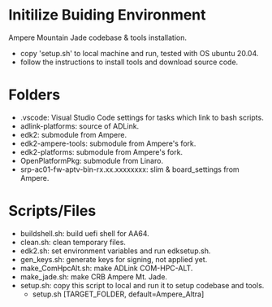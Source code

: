 # Initilize Buiding Environment

Ampere Mountain Jade codebase & tools installation.
* copy 'setup.sh' to local machine and run, tested with OS ubuntu 20.04. 
* follow the instructions to install tools and download source code.

# Folders
* .vscode: Visual Studio Code settings for tasks which link to bash scripts.
* adlink-platforms: source of ADLink.
* edk2: submodule from Ampere.
* edk2-ampere-tools: submodule from Ampere's fork.
* edk2-platforms: submodule from Ampere's fork.
* OpenPlatformPkg: submodule from Linaro.
* srp-ac01-fw-aptv-bin-rx.xx.xxxxxxxx: slim & board_settings from Ampere.
  
# Scripts/Files
* buildshell.sh: build uefi shell for AA64.
* clean.sh: clean temporary files.
* edk2.sh: set environment variables and run edksetup.sh.
* gen_keys.sh: generate keys for signing, not applied yet.
* make_ComHpcAlt.sh: make ADLink COM-HPC-ALT.
* make_jade.sh: make CRB Ampere Mt. Jade.
* setup.sh: copy this script to local and run it to setup codebase and tools.
    * setup.sh [TARGET_FOLDER, default=Ampere_Altra]
